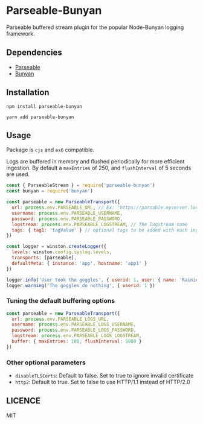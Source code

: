 

# Parseable-Bunyan

Parseable buffered stream plugin for the popular Node-Bunyan logging framework.

## Dependencies

* [Parseable](https://www.parseable.io/)
* [Bunyan](https://github.com/trentm/node-bunyan)

## Installation

```
npm install parseable-bunyan
```

```
yarn add parseable-bunyan
```

## Usage

Package is `cjs` and `es6` compatible.

Logs are buffered in memory and flushed periodically for more efficient ingestion. By default a `maxEntries` of 250, and `flushInterval` of 5 seconds are used.

```js
const { ParseableStream } = require('parseable-bunyan')
const bunyan = require('bunyan')

const parseable = new ParseableTransport({
  url: process.env.PARSEABLE_URL, // Ex: 'https://parsable.myserver.local/api/v1/logstream'
  username: process.env.PARSEABLE_USERNAME,
  password: process.env.PARSEABLE_PASSWORD,
  logstream: process.env.PARSEABLE_LOGSTREAM, // The logstream name
  tags: { tag1: 'tagValue' } // optional tags to be added with each ingestion
})

const logger = winston.createLogger({
  levels: winston.config.syslog.levels,
  transports: [parseable],
  defaultMeta: { instance: 'app', hostname: 'app1' }
})

logger.info('User took the goggles', { userid: 1, user: { name: 'Rainier Wolfcastle' } })
logger.warning('The goggles do nothing', { userid: 1 })

```

### Tuning the default buffering options

```js
const parseable = new ParseableTransport({
  url: process.env.PARSEABLE_LOGS_URL,
  username: process.env.PARSEABLE_LOGS_USERNAME,
  password: process.env.PARSEABLE_LOGS_PASSWORD,
  logstream: process.env.PARSEABLE_LOGS_LOGSTREAM,
  buffer: { maxEntries: 100, flushInterval: 5000 }
})
```

### Other optional parameters

* `disableTLSCerts`: Default to false. Set to true to ignore invalid certificate
* `http2`: Default to true. Set to false to use HTTP/1.1 instead of HTTP/2.0

## LICENCE

MIT